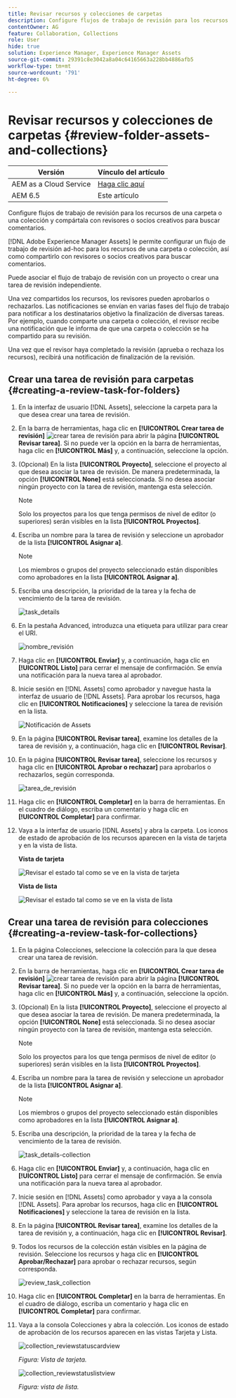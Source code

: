 ```yaml
---
title: Revisar recursos y colecciones de carpetas
description: Configure flujos de trabajo de revisión para los recursos de una carpeta o una colección y compártala con revisores o socios creativos para buscar comentarios.
contentOwner: AG
feature: Collaboration, Collections
role: User
hide: true
solution: Experience Manager, Experience Manager Assets
source-git-commit: 29391c8e3042a8a04c64165663a228bb4886afb5
workflow-type: tm+mt
source-wordcount: '791'
ht-degree: 6%

---
```


# Revisar recursos y colecciones de carpetas {#review-folder-assets-and-collections}

| Versión | Vínculo del artículo |
| -------- | ---------------------------- |
| AEM as a Cloud Service | [Haga clic aquí](https://experienceleague.adobe.com/docs/experience-manager-cloud-service/content/assets/manage/bulk-approval.html?lang=en) |
| AEM 6.5 | Este artículo |

Configure flujos de trabajo de revisión para los recursos de una carpeta o una colección y compártala con revisores o socios creativos para buscar comentarios.

[!DNL Adobe Experience Manager Assets] le permite configurar un flujo de trabajo de revisión ad-hoc para los recursos de una carpeta o colección, así como compartirlo con revisores o socios creativos para buscar comentarios.

Puede asociar el flujo de trabajo de revisión con un proyecto o crear una tarea de revisión independiente.

Una vez compartidos los recursos, los revisores pueden aprobarlos o rechazarlos. Las notificaciones se envían en varias fases del flujo de trabajo para notificar a los destinatarios objetivo la finalización de diversas tareas. Por ejemplo, cuando comparte una carpeta o colección, el revisor recibe una notificación que le informa de que una carpeta o colección se ha compartido para su revisión.

Una vez que el revisor haya completado la revisión (aprueba o rechaza los recursos), recibirá una notificación de finalización de la revisión.

## Crear una tarea de revisión para carpetas {#creating-a-review-task-for-folders}

1. En la interfaz de usuario [!DNL Assets], seleccione la carpeta para la que desea crear una tarea de revisión.
1. En la barra de herramientas, haga clic en **[!UICONTROL Crear tarea de revisión]** ![crear tarea de revisión](assets/do-not-localize/create-review-task.png) para abrir la página **[!UICONTROL Revisar tarea]**. Si no puede ver la opción en la barra de herramientas, haga clic en **[!UICONTROL Más]** y, a continuación, seleccione la opción.

1. (Opcional) En la lista **[!UICONTROL Proyecto]**, seleccione el proyecto al que desea asociar la tarea de revisión. De manera predeterminada, la opción **[!UICONTROL None]** está seleccionada. Si no desea asociar ningún proyecto con la tarea de revisión, mantenga esta selección.

   >[!NOTE]
   >
   >Solo los proyectos para los que tenga permisos de nivel de editor (o superiores) serán visibles en la lista **[!UICONTROL Proyectos]**.

1. Escriba un nombre para la tarea de revisión y seleccione un aprobador de la lista **[!UICONTROL Asignar a]**.

   >[!NOTE]
   >
   >Los miembros o grupos del proyecto seleccionado están disponibles como aprobadores en la lista **[!UICONTROL Asignar a]**.

1. Escriba una descripción, la prioridad de la tarea y la fecha de vencimiento de la tarea de revisión.

   ![task_details](assets/task_details.png)

1. En la pestaña Advanced, introduzca una etiqueta para utilizar para crear el URI.

   ![nombre_revisión](assets/review_name.png)

1. Haga clic en **[!UICONTROL Enviar]** y, a continuación, haga clic en **[!UICONTROL Listo]** para cerrar el mensaje de confirmación. Se envía una notificación para la nueva tarea al aprobador.
1. Inicie sesión en [!DNL Assets] como aprobador y navegue hasta la interfaz de usuario de [!DNL Assets]. Para aprobar los recursos, haga clic en **[!UICONTROL Notificaciones]** y seleccione la tarea de revisión en la lista.

   ![Notificación de Assets](assets/aemAssetsNotification.png)

1. En la página **[!UICONTROL Revisar tarea]**, examine los detalles de la tarea de revisión y, a continuación, haga clic en **[!UICONTROL Revisar]**.
1. En la página **[!UICONTROL Revisar tarea]**, seleccione los recursos y haga clic en **[!UICONTROL Aprobar o rechazar]** para aprobarlos o rechazarlos, según corresponda.

   ![tarea_de_revisión](assets/review_task.png)

1. Haga clic en **[!UICONTROL Completar]** en la barra de herramientas. En el cuadro de diálogo, escriba un comentario y haga clic en **[!UICONTROL Completar]** para confirmar.
1. Vaya a la interfaz de usuario [!DNL Assets] y abra la carpeta. Los iconos de estado de aprobación de los recursos aparecen en la vista de tarjeta y en la vista de lista.

   **Vista de tarjeta**

   ![Revisar el estado tal como se ve en la vista de tarjeta](assets/chlimage_1-404.png)

   **Vista de lista**

   ![Revisar el estado tal como se ve en la vista de lista](assets/review_status_listview.png)

## Crear una tarea de revisión para colecciones {#creating-a-review-task-for-collections}

1. En la página Colecciones, seleccione la colección para la que desea crear una tarea de revisión.
1. En la barra de herramientas, haga clic en **[!UICONTROL Crear tarea de revisión]** ![crear tarea de revisión](assets/do-not-localize/create-review-task.png) para abrir la página **[!UICONTROL Revisar tarea]**. Si no puede ver la opción en la barra de herramientas, haga clic en **[!UICONTROL Más]** y, a continuación, seleccione la opción.

1. (Opcional) En la lista **[!UICONTROL Proyecto]**, seleccione el proyecto al que desea asociar la tarea de revisión. De manera predeterminada, la opción **[!UICONTROL None]** está seleccionada. Si no desea asociar ningún proyecto con la tarea de revisión, mantenga esta selección.

   >[!NOTE]
   >
   >Solo los proyectos para los que tenga permisos de nivel de editor (o superiores) serán visibles en la lista **[!UICONTROL Proyectos]**.

1. Escriba un nombre para la tarea de revisión y seleccione un aprobador de la lista **[!UICONTROL Asignar a]**.

   >[!NOTE]
   >
   >Los miembros o grupos del proyecto seleccionado están disponibles como aprobadores en la lista **[!UICONTROL Asignar a]**.

1. Escriba una descripción, la prioridad de la tarea y la fecha de vencimiento de la tarea de revisión.

   ![task_details-collection](assets/task_details-collection.png)

1. Haga clic en **[!UICONTROL Enviar]** y, a continuación, haga clic en **[!UICONTROL Listo]** para cerrar el mensaje de confirmación. Se envía una notificación para la nueva tarea al aprobador.
1. Inicie sesión en [!DNL Assets] como aprobador y vaya a la consola [!DNL Assets]. Para aprobar los recursos, haga clic en **[!UICONTROL Notificaciones]** y seleccione la tarea de revisión en la lista.
1. En la página **[!UICONTROL Revisar tarea]**, examine los detalles de la tarea de revisión y, a continuación, haga clic en **[!UICONTROL Revisar]**.
1. Todos los recursos de la colección están visibles en la página de revisión. Seleccione los recursos y haga clic en **[!UICONTROL Aprobar/Rechazar]** para aprobar o rechazar recursos, según corresponda.

   ![review_task_collection](assets/review_task_collection.png)

1. Haga clic en **[!UICONTROL Completar]** en la barra de herramientas. En el cuadro de diálogo, escriba un comentario y haga clic en **[!UICONTROL Completar]** para confirmar.
1. Vaya a la consola Colecciones y abra la colección. Los iconos de estado de aprobación de los recursos aparecen en las vistas Tarjeta y Lista.

   ![collection_reviewstatuscardview](assets/collection_reviewstatuscardview.png)

   *Figura: Vista de tarjeta.*

   ![collection_reviewstatuslistview](assets/collection_reviewstatuslistview.png)

   *Figura: vista de lista.*
